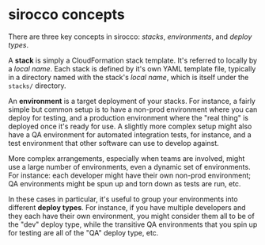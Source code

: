 # sirocco concepts

There are three key concepts in sirocco: _stacks_, _environments_, and _deploy types_.

A **stack** is simply a CloudFormation stack template. It's referred to locally by a
_local name_. Each stack is defined by it's own YAML template file, typically in a directory
named with the stack's _local name_, which is itself under the `stacks/` directory.

An **environment** is a target deployment of your stacks. For instance, a fairly simple
but common setup is to have a non-prod environment where you can deploy for testing, and
a production environment where the "real thing" is deployed once it's ready for
use. A slightly more complex setup might also have a QA environment for automated integration
tests, for instance, and a test environment that other software can use to develop against.

More complex arrangements, especially when teams are involved, might use a large number of
environments, even a dynamic set of environments. For instance: each developer might have their
own non-prod environment; QA environments might be spun up and torn down as tests are run,
etc.

In these cases in particular, it's useful to group your environments into different
**deploy types**. For instance, if you have multiple developers and they each have their
own environment, you might consider them all to be of the "dev" deploy type, while the
transitive QA environments that you spin up for testing are all of the "QA" deploy type, etc.
